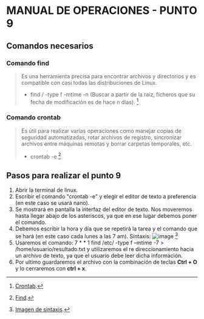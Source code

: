# MANUAL DE OPERACIONES - PUNTO 9
## Comandos necesarios
### Comando find
> Es una herramienta precisa para encontrar archivos y directorios y es compatible con casi todas las distribuciones de Linux.
> * find / -type f -mtime -n (Buscar a partir de la raíz, ficheros que su fecha de modificación es de hace n días). [^1]
### Comando crontab
> Es útil para realizar varias operaciones como manejar copias de seguridad automatizadas, rotar archivos de registro, sincronizar archivos entre máquinas remotas y borrar carpetas temporales, etc.
> * crontab -e [^2]

## Pasos para realizar el punto 9
1. Abrir la terminal de linux.
2. Escribir el comando "crontab -e" y elegir el editor de texto a preferencia (en este caso se usará nano).
3. Se mostrará en pantalla la interfaz del editor de texto. Nos moveremos hasta llegar abajo de los asteriscos, ya que en ese lugar debemos poner el comando.
5. Debemos escribir la hora y día que se repetirá la tarea y el comando que se hará (en este caso cada lunes a las 7 am). Sintaxis:
![image](https://user-images.githubusercontent.com/89235206/181645013-726b62c0-6bf5-4de8-bf2f-e40988951464.png) [^3]
6. Usaremos el comando:  7 * * 1 find /etc/ -type f –mtime -7 > /home/usuario/resultado.txt y utilizaremos el re direccionamiento hacia un archivo de texto, ya que el usuario debe leer dicha información.
7. Por ultimo guardaremos el archivo con la combinación de teclas **Ctrl + O** y lo cerraremos con **ctrl + x**.

[^1]: [Crontab](https://geekflare.com/es/crontab-linux-with-real-time-examples-and-tools/).
[^2]: [Find](https://www.sysadmit.com/2018/08/linux-ver-ultimos-archivos-modificados.html).
[^3]: [Imagen de sintaxis](https://www.driverlandia.com/programar-tarea-en-linux-desde-consola-terminal/).
